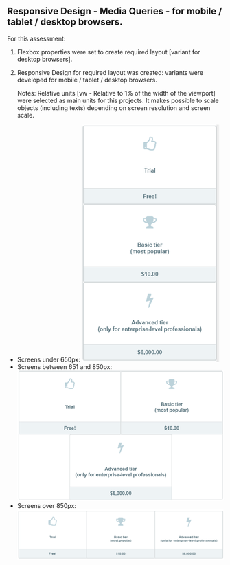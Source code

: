 ## Responsive Design - Media Queries - for mobile / tablet / desktop browsers.
For this assessment:
1. Flexbox properties were set to create required layout [variant for desktop  browsers].
2. Responsive Design for required layout was created: variants were developed for mobile / tablet / desktop browsers.

   Notes: Relative units [vw - Relative to 1% of the width of the viewport] were selected as main units for this projects.
   It makes possible to scale objects (including texts) depending on screen resolution and screen scale.
   

- Screens under 650px:
![under 650px example](img/under650.png)
- Screens between 651 and 850px:
![651 to 850px example](img/651to850.png)
- Screens over 850px:
![over 850px example](img/over850.png)
